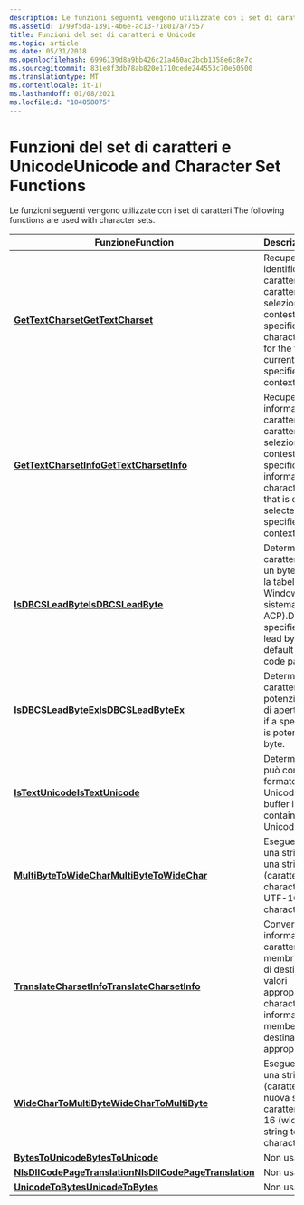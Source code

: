 ```yaml
---
description: Le funzioni seguenti vengono utilizzate con i set di caratteri.
ms.assetid: 1799f5da-1391-4b6e-ac13-718017a77557
title: Funzioni del set di caratteri e Unicode
ms.topic: article
ms.date: 05/31/2018
ms.openlocfilehash: 6996139d8a9bb426c21a460ac2bcb1358e6c8e7c
ms.sourcegitcommit: 831e8f3db78ab820e1710cede244553c70e50500
ms.translationtype: MT
ms.contentlocale: it-IT
ms.lasthandoff: 01/08/2021
ms.locfileid: "104058075"
---
```

# <a name="unicode-and-character-set-functions"></a><span data-ttu-id="778e6-103">Funzioni del set di caratteri e Unicode</span><span class="sxs-lookup"><span data-stu-id="778e6-103">Unicode and Character Set Functions</span></span>

<span data-ttu-id="778e6-104">Le funzioni seguenti vengono utilizzate con i set di caratteri.</span><span class="sxs-lookup"><span data-stu-id="778e6-104">The following functions are used with character sets.</span></span>



| <span data-ttu-id="778e6-105">Funzione</span><span class="sxs-lookup"><span data-stu-id="778e6-105">Function</span></span>                                                       | <span data-ttu-id="778e6-106">Descrizione</span><span class="sxs-lookup"><span data-stu-id="778e6-106">Description</span></span>                                                                                                           |
|----------------------------------------------------------------|-----------------------------------------------------------------------------------------------------------------------|
| [<span data-ttu-id="778e6-107">**GetTextCharset**</span><span class="sxs-lookup"><span data-stu-id="778e6-107">**GetTextCharset**</span></span>](/windows/desktop/api/Wingdi/nf-wingdi-gettextcharset)                       | <span data-ttu-id="778e6-108">Recupera un identificatore del set di caratteri per il tipo di carattere attualmente selezionato in un contesto di dispositivo specificato.</span><span class="sxs-lookup"><span data-stu-id="778e6-108">Retrieves a character set identifier for the font that is currently selected into a specified device context.</span></span>         |
| [<span data-ttu-id="778e6-109">**GetTextCharsetInfo**</span><span class="sxs-lookup"><span data-stu-id="778e6-109">**GetTextCharsetInfo**</span></span>](/windows/desktop/api/Wingdi/nf-wingdi-gettextcharsetinfo)               | <span data-ttu-id="778e6-110">Recupera le informazioni sul set di caratteri del tipo di carattere attualmente selezionato in un contesto di dispositivo specificato.</span><span class="sxs-lookup"><span data-stu-id="778e6-110">Retrieves information about the character set of the font that is currently selected into a specified device context.</span></span> |
| [<span data-ttu-id="778e6-111">**IsDBCSLeadByte**</span><span class="sxs-lookup"><span data-stu-id="778e6-111">**IsDBCSLeadByte**</span></span>](/windows/desktop/api/Winnls/nf-winnls-isdbcsleadbyte)                       | <span data-ttu-id="778e6-112">Determina se un carattere specificato è un byte di apertura per la tabella codici ANSI di Windows predefinita del sistema (CP \_ ACP).</span><span class="sxs-lookup"><span data-stu-id="778e6-112">Determines if a specified character is a lead byte for the system default Windows ANSI code page (CP\_ACP).</span></span>           |
| [<span data-ttu-id="778e6-113">**IsDBCSLeadByteEx**</span><span class="sxs-lookup"><span data-stu-id="778e6-113">**IsDBCSLeadByteEx**</span></span>](/windows/desktop/api/Winnls/nf-winnls-isdbcsleadbyteex)                   | <span data-ttu-id="778e6-114">Determina se un carattere specificato è potenzialmente un byte di apertura.</span><span class="sxs-lookup"><span data-stu-id="778e6-114">Determines if a specified character is potentially a lead byte.</span></span>                                                       |
| [<span data-ttu-id="778e6-115">**IsTextUnicode**</span><span class="sxs-lookup"><span data-stu-id="778e6-115">**IsTextUnicode**</span></span>](/windows/desktop/api/Winbase/nf-winbase-istextunicode)                         | <span data-ttu-id="778e6-116">Determina se un buffer può contenere un formato di testo Unicode.</span><span class="sxs-lookup"><span data-stu-id="778e6-116">Determines if a buffer is likely to contain a form of Unicode text.</span></span>                                                   |
| [<span data-ttu-id="778e6-117">**MultiByteToWideChar**</span><span class="sxs-lookup"><span data-stu-id="778e6-117">**MultiByteToWideChar**</span></span>](/windows/desktop/api/Stringapiset/nf-stringapiset-multibytetowidechar)             | <span data-ttu-id="778e6-118">Esegue il mapping di una stringa di caratteri a una stringa UTF-16 (carattere wide).</span><span class="sxs-lookup"><span data-stu-id="778e6-118">Maps a character string to a UTF-16 (wide character) string.</span></span>                                                          |
| [<span data-ttu-id="778e6-119">**TranslateCharsetInfo**</span><span class="sxs-lookup"><span data-stu-id="778e6-119">**TranslateCharsetInfo**</span></span>](/windows/desktop/api/Wingdi/nf-wingdi-translatecharsetinfo)           | <span data-ttu-id="778e6-120">Converte le informazioni sul set di caratteri e imposta tutti i membri di una struttura di destinazione sui valori appropriati.</span><span class="sxs-lookup"><span data-stu-id="778e6-120">Translates character set information and sets all members of a destination structure to appropriate values.</span></span>           |
| [<span data-ttu-id="778e6-121">**WideCharToMultiByte**</span><span class="sxs-lookup"><span data-stu-id="778e6-121">**WideCharToMultiByte**</span></span>](/windows/desktop/api/Stringapiset/nf-stringapiset-widechartomultibyte)             | <span data-ttu-id="778e6-122">Esegue il mapping di una stringa UTF-16 (carattere wide) a una nuova stringa di caratteri.</span><span class="sxs-lookup"><span data-stu-id="778e6-122">Maps a UTF-16 (wide character) string to a new character string.</span></span>                                                      |
| <span data-ttu-id="778e6-123">[**BytesToUnicode**](/previous-versions/dd317724(v=vs.85))</span><span class="sxs-lookup"><span data-stu-id="778e6-123">[**BytesToUnicode**](/previous-versions/dd317724(v=vs.85))</span></span>                       | <span data-ttu-id="778e6-124">Non usare.</span><span class="sxs-lookup"><span data-stu-id="778e6-124">Do not use.</span></span>                                                                                                           |
| [<span data-ttu-id="778e6-125">**NlsDllCodePageTranslation**</span><span class="sxs-lookup"><span data-stu-id="778e6-125">**NlsDllCodePageTranslation**</span></span>](/windows/desktop/api/Gb18030/nf-gb18030-nlsdllcodepagetranslation) | <span data-ttu-id="778e6-126">Non usare.</span><span class="sxs-lookup"><span data-stu-id="778e6-126">Do not use.</span></span>                                                                                                           |
| <span data-ttu-id="778e6-127">[**UnicodeToBytes**](/previous-versions/windows/desktop/legacy/dd374082(v=vs.85))</span><span class="sxs-lookup"><span data-stu-id="778e6-127">[**UnicodeToBytes**](/previous-versions/windows/desktop/legacy/dd374082(v=vs.85))</span></span>                       | <span data-ttu-id="778e6-128">Non usare.</span><span class="sxs-lookup"><span data-stu-id="778e6-128">Do not use.</span></span>                                                                                                           |



 

 

 
